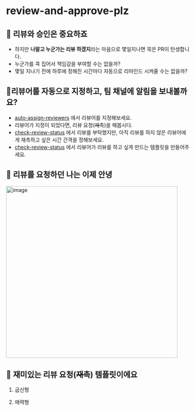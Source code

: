 # review-and-approve-plz

## 🙏 리뷰와 승인은 중요하죠
- 하지만 **나말고 누군가는 리뷰 하겠지**라는 마음으로 몇일지나면 묵은 PR이 탄생합니다.
- 누군가를 콕 집어서 책임감을 부여할 수는 없을까?
- 몇일 지나기 전에 하루에 정해진 시간마다 자동으로 리마인드 시켜줄 수는 없을까?

## 🤗리뷰어를 자동으로 지정하고, 팀 채널에 알림을 보내볼까요?
- [auto-assign-reviewers](https://github.com/hocaron/review-and-approve-plz/blob/main/.github/workflows/auto-assign-reviewers.yaml) 에서 리뷰어를 지정해보세요.
- 리뷰어가 지정이 되었다면, 리뷰 요청(~~재촉~~)을 해봅시다.
- [check-review-status](https://github.com/hocaron/review-and-approve-plz/blob/main/.github/workflows/check-review-status.yaml) 에서 리뷰를 부탁했지만, 아직 리뷰를 하지 않은 리뷰어에게 재촉하고 싶은 시간 간격을 정해보세요.
- [check-review-status](https://github.com/hocaron/review-and-approve-plz/blob/main/check-review-status.js) 에서 리뷰어가 리뷰를 하고 싶게 만드는 템플릿을 만들어주세요.

## 👋 리뷰를 요청하던 나는 이제 안녕
<img width="468" alt="image" src="https://github.com/hocaron/spring-study/assets/66551410/2ebc649b-7fd7-463e-ae8d-ddf3ef518bd0">

## 🤔 재미있는 리뷰 요청(~~재촉~~) 템플릿이에요

1. 굽신형

2. 매력형
